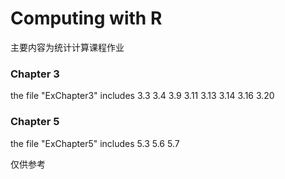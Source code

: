 # Computing with R
主要内容为统计计算课程作业

### Chapter 3
the file "ExChapter3" includes 3.3 3.4 3.9 3.11 3.13 3.14 3.16 3.20

### Chapter 5
the file "ExChapter5" includes  5.3 5.6 5.7

仅供参考
